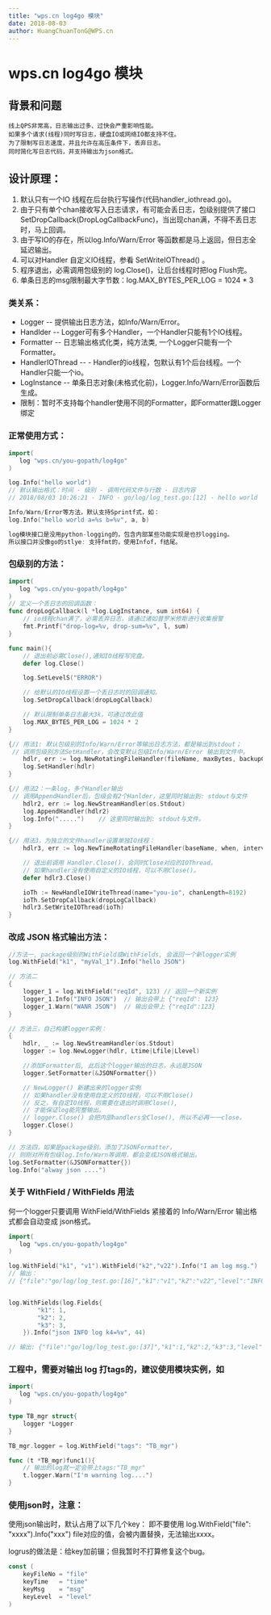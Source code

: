 ```yaml
---
title: "wps.cn log4go 模块"
date: 2018-08-03
author: HuangChuanTonG@WPS.cn
---
```


# wps.cn log4go 模块

## 背景和问题

    线上QPS非常高，日志输出过多、过快会严重影响性能。
    如果多个请求(线程)同时写日志，硬盘IO或网络IO都支持不住。
    为了限制写日志速度，并且允许在高压条件下，丢弃日志。
    同时简化写日志代码，并支持输出为json格式。

## 设计原理：

1. 默认只有一个IO 线程在后台执行写操作(代码handler_iothread.go)。
2. 由于只有单个chan接收写入日志请求，有可能会丢日志，包级别提供了接口 SetDropCallback(DropLogCallbackFunc)，当出现chan满，不得不丢日志时，马上回调。
3. 由于写IO的存在，所以log.Info/Warn/Error 等函数都是马上返回，但日志全延迟输出。
4. 可以对Handler 自定义IO线程，参看 SetWriteIOThread() 。
5. 程序退出，必需调用包级别的 log.Close()，让后台线程时把log Flush完。
6. 单条日志的msg限制最大字节数：log.MAX_BYTES_PER_LOG = 1024 * 3


### 类关系：

- Logger    -- 提供输出日志方法，如Info/Warn/Error。
- Handlder  -- Logger可有多个Handler，一个Handler只能有1个IO线程。
- Formatter -- 日志输出格式化类，纯方法类, 一个Logger只能有一个Formatter。
- HandlerIOThread -- - Handler的io线程，包默认有1个后台线程。一个Handler只能一个io。
- LogInstance -- 单条日志对象(未格式化前)，Logger.Info/Warn/Error函数后生成。
- 限制：暂时不支持每个handler使用不同的Formatter，即Formatter跟Logger绑定


### 正常使用方式：
```go
import(
   log "wps.cn/you-gopath/log4go"
)

log.Info("hello world") 
// 默认输出格式：时间 - 级别 - 调用代码文件与行数 - 日志内容
// 2018/08/03 10:26:21 - INFO - go/log/log_test.go:[12] - hello world

Info/Warn/Error等方法，默认支持Sprintf式，如：
log.Info("hello world a=%s b=%v", a, b)

log模块接口是没用python-logging的，包含内部某些功能实现是也抄logging。
所以接口并没像go的stlye: 支持fmt的，使用Infof，f结尾。
```

### 包级别的方法：
```go
import(
   log "wps.cn/you-gopath/log4go"
)
// 定义一个丢日志的回调函数：
func dropLogCallback(l *log.LogInstance, sum int64) {
    // io线程chan满了，必需丢弃日志，请通过诸如普罗米修斯进行收集报警
    fmt.Printf("drop-log=%v, drop-sum=%v", l, sum)
}

func main(){
    // 退出前必需Close(),通知IO线程写完盘。
    defer log.Close()

    log.SetLevelS("ERROR") 

    // 给默认的IO线程设置一个丢日志时的回调通知。
    log.SetDropCallback(dropLogCallback) 

    // 默认限制单条日志最大3k，可通过改此值
    log.MAX_BYTES_PER_LOG = 1024 * 2  
}

{// 用法1: 默认包级别的Info/Warn/Error等输出日志方法，都是输出到stdout；
 // 调用包级别方法SetHandler，会改变默认包级Info/Warn/Error 输出到文件中。
    hdlr, err := log.NewRotatingFileHandler(fileName, maxBytes, backupCount)
    log.SetHandler(hdlr)
}

{// 用法2：一条log，多个Handler输出
 // 调用AppendHandler后，包级会有2个Hanlder，这里同时输出到: stdout与文件
    hdlr2, err := log.NewStreamHandler(os.Stdout)
    log.AppendHandler(hdlr2)
    log.Info(".....")    // 这里同时输出到: stdout与文件。
}

{// 用法3，为独立的文件handler设置单独IO线程：
    hdlr3, err := log.NewTimeRotatingFileHandler(baseName, when, interval)

    // 退出前调用 Handler.Close()，会同时Close对应的IOThread。
    // 如果handler没有使用自定义的IO线程，可以不用Close()。
    defer hdlr3.Close()

    ioTh := NewHandleIOWriteThread(name="you-io", chanLength=8192)
    ioTh.SetDropCallback(dropLogCallback)
    hdlr3.SetWriteIOThread(ioTh)
}
```
### 改成 JSON 格式输出方法：
```go
//方法一, package级别的WithField或WithFields, 会返回一个新logger实例
log.WithField("k1", "myVal_1").Info("hello JSON")

// 方法二
{
    logger_1 = log.WithField("reqId", 123) // 返回一个新实例
    logger_1.Info("INFO JSON")  // 输出会带上 {"reqId": 123}
    logger_1.Warn("WANR JSON")  // 输出会带上 {"reqId":123}
}

// 方法三，自己构建logger实例：
{
    hdlr, _ := log.NewStreamHandler(os.Stdout)
    logger := log.NewLogger(hdlr, Ltime|Lfile|Llevel)

    //添加Formatter后, 此后这个logger输出的日志，永远是JSON
    logger.SetFormatter(&JSONFormatter{})  

    // NewLogger() 新建出来的logger实例
    // 如果handler没有使用自定义的IO线程，可以不用Close()
    // 反之，有自定IO线程，则需要在退出时调用Close(),
    // 才能保证log能完整输出。
    // logger.Close() 会把内部handlers全Close(), 所以不必再一一close。
    logger.Close()  
}

// 方法四，如果是package级别，添加了JSONFormatter，
// 则刚对所有包级log.Info/Warn等调用，都会变成JSON格式输出。
log.SetFormatter(&JSONFormatter{}) 
log.Info("alway json ....")
```

### 关于 WithField / WithFields 用法

何一个logger只要调用 WithField/WithFields 紧接着的 Info/Warn/Error
输出格式都会自动变成 json格式。

```go
import(
   log "wps.cn/you-gopath/log4go"
)

log.WithField("k1", "v1").WithField("k2","v22").Info("I am log msg.")
// 输出：
// {"file":"go/log/log_test.go:[16]","k1":"v1","k2":"v22","level":"INFO","msg":"I am log msg.","time":"2018/08/03 10:59:15"}


log.WithFields(log.Fields{
        "k1": 1,
        "k2": 2,
        "k3": 3,
    }).Info("json INFO log k4=%v", 44)

// 输出: {"file":"go/log/log_test.go:[37]","k1":1,"k2":2,"k3":3,"level":"INFO","msg":"json INFO log k4=44","time":"2018/08/03 11:04:59"}

```

### 工程中，需要对输出 log 打tags的，建议使用模块实例，如
```go
import(
   log "wps.cn/you-gopath/log4go"
)

type TB_mgr struct{
    logger *Logger
}

TB_mgr.logger = log.WithField("tags": "TB_mgr")

func (t *TB_mgr)func1(){
    // 输出的log就一定会带上tags:"TB_mgr"
    t.logger.Warn("I'm warning log....")
}

```


### 使用json时，注意：

使用json输出时，默认占用了以下几个key：
即不要使用 log.WithField("file": "xxxx").Info("xxx") 
file对应的值，会被内置替换，无法输出xxxx。

logrus的做法是：给key加前辍；但我暂时不打算修复这个bug。

```go
const (
    keyFileNo = "file"
    keyTime   = "time"
    keyMsg    = "msg"
    keyLevel  = "level"
)
```
